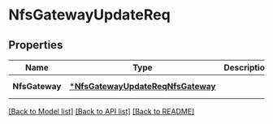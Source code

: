 # NfsGatewayUpdateReq

## Properties
Name | Type | Description | Notes
------------ | ------------- | ------------- | -------------
**NfsGateway** | [***NfsGatewayUpdateReqNfsGateway**](NFSGatewayUpdateReq_NFSGateway.md) |  | [default to null]

[[Back to Model list]](../README.md#documentation-for-models) [[Back to API list]](../README.md#documentation-for-api-endpoints) [[Back to README]](../README.md)


